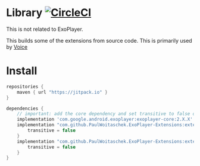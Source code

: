 # Library [![CircleCI](https://circleci.com/gh/PaulWoitaschek/ExoPlayer-Extensions.svg?style=shield)](https://circleci.com/gh/PaulWoitaschek/ExoPlayer-Extensions)
This is not related to ExoPlayer. 

This builds some of the extensions from source code.
This is primarily used by [Voice](https://github.com/PaulWoitaschek/Voice)

# Install

```gradle
repositories {
    maven { url "https://jitpack.io" }
}

dependencies {
    // important: add the core dependency and set transitive to false on the extensions
    implementation 'com.google.android.exoplayer:exoplayer-core:2.X.X'
    implementation "com.github.PaulWoitaschek.ExoPlayer-Extensions:extension-opus:X.Y.Z" {
        transitive = false
    }
    implementation "com.github.PaulWoitaschek.ExoPlayer-Extensions:extension-flac:X.Y.Z" {
        transitive = false
    }
}
```
